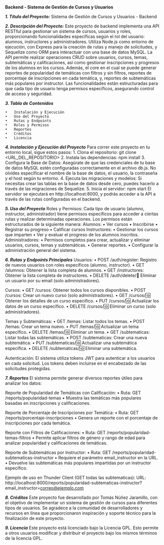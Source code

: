 **Backend - Sistema de Gestión de Cursos y Usuarios**

***1. Título del Proyecto:***
Sistema de Gestión de Cursos y Usuarios - Backend

***2. Descripción del Proyecto:***
Este proyecto de backend implementa una API RESTful para gestionar un sistema 
de cursos, usuarios y roles, proporcionando funcionalidades específicas según 
el rol del usuario: alumnos, instructores y administradores. Utiliza Node.js 
como entorno de ejecución, con Express para la creación de rutas y manejo de 
solicitudes, y Sequelize como ORM para interactuar con una base de datos MySQL.
La API permite realizar operaciones CRUD sobre usuarios, cursos, temas, 
subtemáticas y calificaciones, así como gestionar inscripciones y progresos de 
los alumnos en los cursos. Además, el core en el cual se puede generar reportes 
de popularidad de temáticas con filtros y sin filtros, reportes de porcentaje de 
inscripciones en cada temática, y, reportes de subtemáticas más populares por 
instructor. 
Las funcionalidades están estructuradas para que cada tipo de usuario tenga 
permisos específicos, asegurando control de acceso y seguridad.

***3. Tabla de Contenidos***

	•	Instalación y Ejecución
	•	Uso del Proyecto
	•	Rutas y Endpoints
	•	Roles y Permisos
	•	Reportes
	•	Créditos
	•	Licencia

***4. Instalación y Ejecución del Proyecto***
Para correr este proyecto en tu entorno local, sigue estos pasos:
	1.	Clona el repositorio:
git clone <URL_DEL_REPOSITORIO>
	2.	Instala las dependencias:
npm install
	3.	Configura la Base de Datos:
Asegúrate de que las credenciales de tu base de datos MySQL estén 
configuradas correctamente en el archivo db.js. No olvides especificar el 
nombre de la base de datos, el usuario, la contraseña y el host según tu 
entorno.
	4.	Ejecuta las migraciones y modelos:
Si necesitas crear las tablas en la base de datos desde cero, puedes hacerlo 
a través de las migraciones de Sequelize.
	5.	Inicia el servidor:
npm start
El servidor se ejecutará en http://localhost:8000, y podrás acceder a la API 
a través de las rutas configuradas en el backend.

***5. Uso del Proyecto***
Roles y Permisos:
Cada tipo de usuario (alumno, instructor, administrador) tiene permisos 
específicos para acceder a ciertas rutas y realizar determinadas operaciones. 
Los permisos están estructurados de la siguiente manera:
Alumnos:
	•	Ver cursos
	•	Inscribirse
	•	Registrar su progreso
	•	Calificar cursos
Instructores:
	•	Gestionar los cursos que imparten
	•	Ver y evaluar el progreso de los alumnos inscritos.
Administradores:
	•	Permisos completos para crear, actualizar y eliminar usuarios, cursos, 
temas y subtemáticas.
	•	Generar reportes.
	•	Configurar la administración general del sistema.

***6. Rutas y Endpoints Principales***
Usuarios:
	•	POST /auth/register: Registro de nuevos usuarios con roles específicos 
(alumno, instructor).
	•	GET /alumnos: Obtener la lista completa de alumnos.
	•	GET /instructores: Obtener la lista completa de instructores.
	•	DELETE /auth/delete/:email: Eliminar un usuario por su email (solo 
administradores).

Cursos:
	•	GET /cursos: Obtener todos los cursos disponibles.
	•	POST /cursos: Crear un nuevo curso (solo administradores).
	•	GET /cursos/:id: Obtener los detalles de un curso específico.
	•	PUT /cursos/:id: Actualizar los datos de un curso específico.
	•	DELETE /cursos/:id: Eliminar un curso (solo administradores).

Temas y Subtemáticas:
	•	GET /temas: Listar todos los temas.
	•	POST /temas: Crear un tema nuevo.
	•	PUT /temas/:id: Actualizar un tema específico.
	•	DELETE /temas/:id: Eliminar un tema.
	•	GET /subtematicas: Listar todas las subtemáticas.
	•	POST /subtematicas: Crear una nueva subtemática.
	•	PUT /subtematicas/:id: Actualizar una subtemática específica.
	•	DELETE /subtematicas/:id: Eliminar una subtemática.

Autenticación:
El sistema utiliza tokens JWT para autenticar a los usuarios en cada 
solicitud. Los tokens deben incluirse en el encabezado de las solicitudes 
protegidas.

***7. Reportes***
El sistema permite generar diversos reportes útiles para analizar los datos:

Reporte de Popularidad de Temáticas con Calificación:
	•	Ruta: GET /reports/popularidad-temas
	•	Muestra las temáticas más populares basadas en inscripciones y 
calificaciones.

Reporte de Porcentaje de Inscripciones por Temática:
	•	Ruta: GET /reports/porcentaje-inscripciones
	•	Genera un reporte con el porcentaje de inscripciones por cada temática.

Reporte con Filtros de Calificaciones:
	•	Ruta: GET /reports/popularidad-temas-filtros
	•	Permite aplicar filtros de género y rango de edad para analizar 
popularidad y calificaciones de temáticas.

Reporte de Subtemáticas por Instructor:
	•	Ruta: GET /reports/popularidad-subtematicas-instructor
	•	Requiere el parámetro email_instructor en la URL.
	•	Devuelve las subtemáticas más populares impartidas por un instructor 
específico.

Ejemplo de uso en Thunder Client (GET todas las subtematicas):
URL: http://localhost:8000/reports/popularidad-subtematicas-instructor?
email_instructor=correo@ejemplo.com

***8. Créditos***
Este proyecto fue desarrollado por Tomás Núñez Jaramillo, con el objetivo de 
implementar un sistema de gestión de cursos para diferentes tipos de usuarios. 
Se agradece a la comunidad de desarrolladores y recursos en línea que proporcionaron 
inspiración y soporte técnico para la finalización de este proyecto.

***9. Licencia***
Este proyecto está licenciado bajo la Licencia GPL. Esto permite a otros 
usuarios modificar y distribuir el proyecto bajo los mismos términos de la licencia GPL.